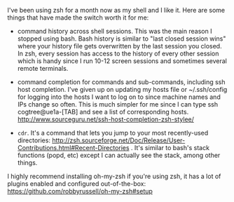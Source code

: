 I've been using zsh for a month now as my shell and I like it. Here are some things that have made the switch worth it for me:

- command history across shell sessions. This was the main reason I stopped using bash. Bash history is similar to "last closed session wins" where your history file gets overwritten by the last session you closed. In zsh, every session has access to the history of every other session which is handy since I run 10-12 screen sessions and sometimes several remote terminals.

- command completion for commands and sub-commands, including ssh host completion. I've given up on updating my hosts file or ~/.ssh/config for logging into the hosts I want to log on to since machine names and IPs change so often. This is much simpler for me since I can type ssh cogtree@ue1a-[TAB] and see a list of corresponding hosts. http://www.sourceguru.net/ssh-host-completion-zsh-stylee/

- `cdr`. It's a command that lets you jump to your most recently-used directories: http://zsh.sourceforge.net/Doc/Release/User-Contributions.html#Recent-Directories . It's similar to bash's stack functions (popd, etc) except I can actually see the stack, among other things.

I highly recommend installing oh-my-zsh if you're using zsh, it has a lot of plugins enabled and configured out-of-the-box: https://github.com/robbyrussell/oh-my-zsh#setup
